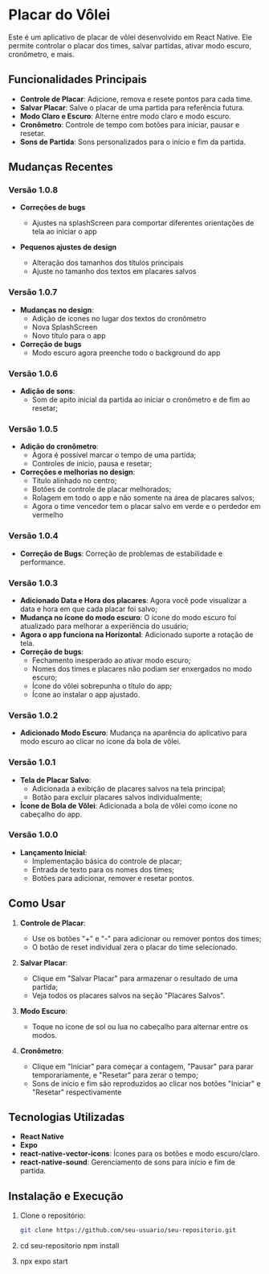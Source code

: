 # Placar do Vôlei

Este é um aplicativo de placar de vôlei desenvolvido em React Native. Ele permite controlar o placar dos times, salvar partidas, ativar modo escuro, cronômetro, e mais.

## Funcionalidades Principais

- **Controle de Placar**: Adicione, remova e resete pontos para cada time.
- **Salvar Placar**: Salve o placar de uma partida para referência futura.
- **Modo Claro e Escuro**: Alterne entre modo claro e modo escuro.
- **Cronômetro**: Controle de tempo com botões para iniciar, pausar e resetar.
- **Sons de Partida**: Sons personalizados para o início e fim da partida.

## Mudanças Recentes

### Versão 1.0.8
- **Correções de bugs**
    - Ajustes na splashScreen para comportar diferentes orientações de tela ao iniciar o app

- **Pequenos ajustes de design**
    - Alteração dos tamanhos dos títulos principais
    - Ajuste no tamanho dos textos em placares salvos

### Versão 1.0.7
- **Mudanças no design**:
    - Adição de icones no lugar dos textos do cronômetro
    - Nova SplashScreen
    - Novo título para o app
- **Correção de bugs**
    - Modo escuro agora preenche todo o background do app

### Versão 1.0.6
- **Adição de sons**:
    - Som de apito inicial da partida ao iniciar o cronômetro e de fim ao resetar;


### Versão 1.0.5
- **Adição do cronômetro**: 
    - Agora é possível marcar o tempo de uma partida;
    - Controles de inicio, pausa e resetar;
- **Correções e melhorias no design**: 
    - Título alinhado no centro;
    - Botões de controle de placar melhorados;
    - Rolagem em todo o app e não somente na área de placares salvos;
    - Agora o time vencedor tem o placar salvo em verde e o perdedor em vermelho

### Versão 1.0.4
-  **Correção de Bugs**: Correção de problemas de estabilidade e performance.

### Versão 1.0.3
- **Adicionado Data e Hora dos placares**: Agora você pode visualizar a data e hora em que cada placar foi salvo;
- **Mudança no ícone do modo escuro**: O ícone do modo escuro foi atualizado para melhorar a experiência do usuário;
- **Agora o app funciona na Horizontal**: Adicionado suporte a rotação de tela.
- **Correção de bugs**:
    - Fechamento inesperado ao ativar modo escuro;
    - Nomes dos times e placares não podiam ser enxergados no modo escuro;
    - Ícone do vôlei sobrepunha o título do app;
    - Ícone ao instalar o app ajustado.



### Versão 1.0.2
- **Adicionado Modo Escuro**: Mudança na aparência do aplicativo para modo escuro ao clicar no ícone da bola de vôlei.


### Versão 1.0.1
- **Tela de Placar Salvo**: 
    - Adicionada a exibição de placares salvos na tela principal;
    - Botão para excluir placares salvos individualmente;
- **Ícone de Bola de Vôlei**: Adicionada a bola de vôlei como ícone no cabeçalho do app.

### Versão 1.0.0
- **Lançamento Inicial**:
    - Implementação básica do controle de placar;
    - Entrada de texto para os nomes dos times;
    - Botões para adicionar, remover e resetar pontos.

## Como Usar

1. **Controle de Placar**: 
    - Use os botões "+" e "-" para adicionar ou remover pontos dos times;
    - O botão de reset individual zera o placar do time selecionado.

2. **Salvar Placar**:
    - Clique em "Salvar Placar" para armazenar o resultado de uma partida;
    - Veja todos os placares salvos na seção "Placares Salvos".

3. **Modo Escuro**:
    - Toque no ícone de sol ou lua no cabeçalho para alternar entre os modos.

4. **Cronômetro**:
    - Clique em "Iniciar" para começar a contagem, "Pausar" para parar temporariamente, e "Resetar" para zerar o tempo;
    - Sons de início e fim são reproduzidos ao clicar nos botões "Iniciar" e "Resetar" respectivamente

## Tecnologias Utilizadas

- **React Native**
- **Expo**
- **react-native-vector-icons**: Ícones para os botões e modo escuro/claro.
- **react-native-sound**: Gerenciamento de sons para início e fim de partida.

## Instalação e Execução

1. Clone o repositório:
   ```bash
   git clone https://github.com/seu-usuario/seu-repositorio.git

2. cd seu-repositorio
npm install

3. npx expo start
